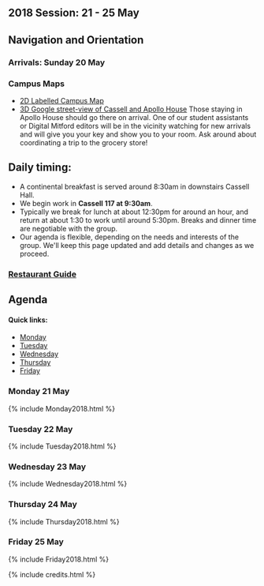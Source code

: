 ## 2018 Session: 21 - 25 May 

## Navigation and Orientation
### Arrivals: Sunday 20 May 
### Campus Maps
* [2D Labelled Campus Map](Map_UPG_Labelled.pdf)
* [3D Google street-view of Cassell and Apollo House](3DMap_CassellApollo.png)
Those staying in Apollo House should go there on arrival. One of our student assistants or Digital Mitford editors will be in the vicinity watching for new arrivals and will give you your key and show you to your room. Ask around about coordinating a trip to the grocery store! 
## Daily timing: 
* A continental breakfast is served around 8:30am in downstairs Cassell Hall.
* We begin work in **Cassell 117 at 9:30am**. 
* Typically we break for lunch at about 12:30pm for around an hour, and return at about 1:30 to work until around 5:30pm. Breaks and dinner time are negotiable with the group.
* Our agenda is flexible, depending on the needs and interests of the group. We'll keep this page updated and add details and changes as we proceed. 

### [Restaurant Guide](restaurants.md)

## Agenda
#### Quick links:
* [Monday](#mon)
* [Tuesday](#tue)
* [Wednesday](#wed)
* [Thursday](#thur)
* [Friday](#fri)

### Monday 21 May

{% include Monday2018.html %}

   
### Tuesday 22 May

{% include Tuesday2018.html %}

### Wednesday 23 May

{% include Wednesday2018.html %}

### Thursday 24 May

{% include Thursday2018.html %}

### Friday 25 May

{% include Friday2018.html %}

{% include credits.html %}
